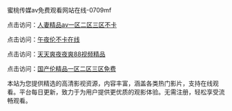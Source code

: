 蜜桃传媒av免费观看网站在线-0709mf

点击访问：<a href="https://heiliaowt0d7p.pages.dev">人妻精品av一区二区三区不卡</a>

点击访问：<a href="https://heiliaoga6s9v.pages.dev">午夜伦不卡在线</a>

点击访问：<a href="https://heiliaoow5kzm.pages.dev">天天爽夜夜爽88视频精品</a>

点击访问：<a href="https://heiliao2dmwwy.pages.dev">国产伦精品一区二区三区免费</a>

本站为您提供精选的高清影视资源，内容丰富，涵盖各类热门影片，支持在线观看。平台每日更新，致力于为用户提供更优质的观影体验。无需注册，轻松享受流畅观看。

<span style="display:none;">[Canonical link](https://github.com/qz20250709/qz10 ）</span>
